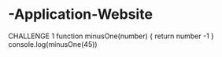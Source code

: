 # -Application-Website
 CHALLENGE 1
 function minusOne(number) {
  return number -1
}
console.log(minusOne(45))
